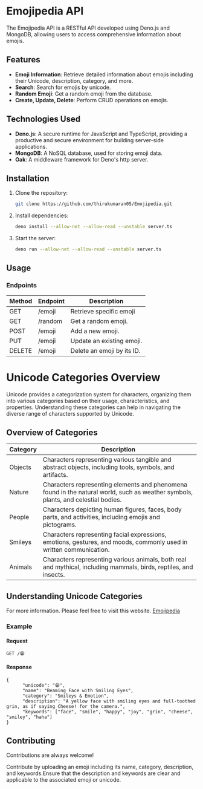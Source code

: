 
# Emojipedia API

The Emojipedia API is a RESTful API developed using Deno.js and MongoDB, allowing users to access comprehensive information about emojis.

## Features

- **Emoji Information**: Retrieve detailed information about emojis including their Unicode, description, category, and more.
- **Search**: Search for emojis by unicode.
- **Random Emoji**: Get a random emoji from the database.
- **Create, Update, Delete**: Perform CRUD operations on emojis.

## Technologies Used

- **Deno.js**: A secure runtime for JavaScript and TypeScript, providing a productive and secure environment for building server-side applications.
- **MongoDB**: A NoSQL database, used for storing emoji data.
- **Oak**: A middleware framework for Deno's http server.

## Installation

1. Clone the repository:

    ```bash
    git clone https://github.com/thirukumaran05/Emojipedia.git
    ```

2. Install dependencies:

    ```bash
    deno install --allow-net --allow-read --unstable server.ts
    ```

3. Start the server:

    ```bash
    deno run --allow-net --allow-read --unstable server.ts
    ```

## Usage

### Endpoints

| Method | Endpoint              | Description                           |
| ------ | --------------------- | ------------------------------------- |
| GET    | /emoji                | Retrieve specific emoji               |
| GET    | /random               | Get a random emoji.                   |
| POST   | /emoji                | Add a new emoji.                      |
| PUT    | /emoji                | Update an existing emoji.             |
| DELETE | /emoji                | Delete an emoji by its ID.            |

# Unicode Categories Overview

Unicode provides a categorization system for characters, organizing them into various categories based on their usage, characteristics, and properties. Understanding these categories can help in navigating the diverse range of characters supported by Unicode.

## Overview of Categories

| Category  | Description                                                                                         |
|-----------|-----------------------------------------------------------------------------------------------------|
| Objects   | Characters representing various tangible and abstract objects, including tools, symbols, and artifacts. |
| Nature    | Characters representing elements and phenomena found in the natural world, such as weather symbols, plants, and celestial bodies. |
| People    | Characters depicting human figures, faces, body parts, and activities, including emojis and pictograms. |
| Smileys   | Characters representing facial expressions, emotions, gestures, and moods, commonly used in written communication. |
| Animals   | Characters representing various animals, both real and mythical, including mammals, birds, reptiles, and insects. |

## Understanding Unicode Categories

For more information. Please feel free to visit this website. [Emojipedia](https://emojipedia.org/)

### Example

#### Request
```http
GET /😁
```

#### Response
```http
{
      "unicode": "😁",
      "name": "Beaming Face with Smiling Eyes",
      "category": "Smileys & Emotion",
      "description": "A yellow face with smiling eyes and full-toothed grin, as if saying Cheese! for the camera.",
      "keywords": ["face", "smile", "happy", "joy", "grin", "cheese", "smiley", "haha"]
}

```

## Contributing

Contributions are always welcome!

Contribute by uploading an emoji including its name, category, description, and keywords.Ensure that the description and keywords are clear and applicable to the associated emoji or unicode.

